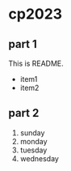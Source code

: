 # cp2023

## part 1
This is README.
- item1
- item2

## part 2
1. sunday
1. monday
1. tuesday
1. wednesday
